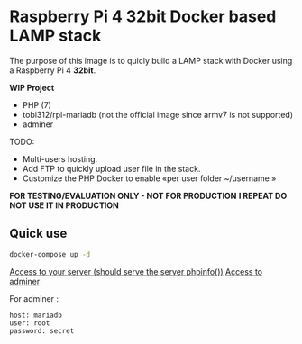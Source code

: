 # Raspberry Pi 4 32bit Docker based LAMP stack

The purpose of this image is to quicly build a LAMP stack with Docker using a Raspberry Pi 4 **32bit**.

**WIP Project**

- PHP (7)
- tobi312/rpi-mariadb (not the official image since armv7 is not supported)
- adminer

TODO:
- Multi-users hosting.
- Add FTP to quickly upload user file in the stack.
- Customize the PHP Docker to enable «per user folder ~/username »

**FOR TESTING/EVALUATION ONLY - NOT FOR PRODUCTION**
**I REPEAT DO NOT USE IT IN PRODUCTION**

## Quick use

```sh
docker-compose up -d
```

[Access to your server (should serve the server phpinfo())](http://localhost:9000/)
[Access to adminer](http://localhost:9000/adminer/)

For adminer :

```
host: mariadb
user: root
password: secret
```
